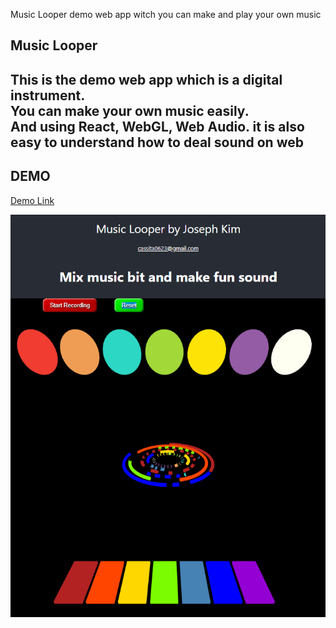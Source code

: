 Music Looper demo web app witch you can make and play your own music
## Music Looper
## This is the demo web app which is a digital instrument.<br>You can make your own music easily.<br>And using React, WebGL, Web Audio. it is also easy to understand how to deal sound on web

## DEMO
[Demo Link](https://d2wu49jed8fvc9.cloudfront.net)

![Demo Image](./public/demoImg.png "Music Looper Demo Image")
